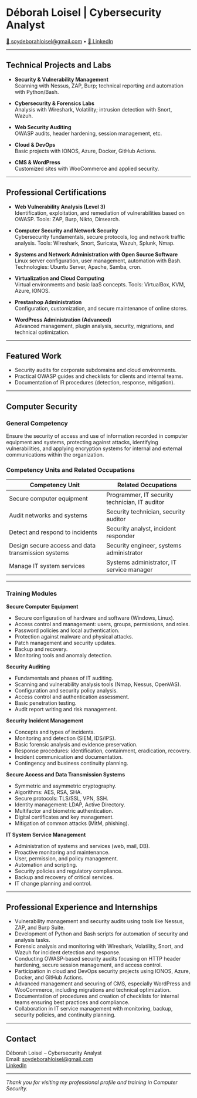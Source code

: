 # Déborah Loisel | Cybersecurity Analyst

[📧 soydeborahloisel@gmail.com](mailto:soydeborahloisel@gmail.com) • [🔗 LinkedIn](https://www.linkedin.com/in/deborah-loisel/)

---

## Technical Projects and Labs

- **Security & Vulnerability Management**  
  Scanning with Nessus, ZAP, Burp; technical reporting and automation with Python/Bash.

- **Cybersecurity & Forensics Labs**  
  Analysis with Wireshark, Volatility; intrusion detection with Snort, Wazuh.

- **Web Security Auditing**  
  OWASP audits, header hardening, session management, etc.

- **Cloud & DevOps**  
  Basic projects with IONOS, Azure, Docker, GitHub Actions.

- **CMS & WordPress**  
  Customized sites with WooCommerce and applied security.

---

## Professional Certifications

- **Web Vulnerability Analysis (Level 3)**  
  Identification, exploitation, and remediation of vulnerabilities based on OWASP. Tools: ZAP, Burp, Nikto, Dirsearch.

- **Computer Security and Network Security**  
  Cybersecurity fundamentals, secure protocols, log and network traffic analysis. Tools: Wireshark, Snort, Suricata, Wazuh, Splunk, Nmap.

- **Systems and Network Administration with Open Source Software**  
  Linux server configuration, user management, automation with Bash. Technologies: Ubuntu Server, Apache, Samba, cron.

- **Virtualization and Cloud Computing**  
  Virtual environments and basic IaaS concepts. Tools: VirtualBox, KVM, Azure, IONOS.

- **Prestashop Administration**  
  Configuration, customization, and secure maintenance of online stores.

- **WordPress Administration (Advanced)**  
  Advanced management, plugin analysis, security, migrations, and technical optimization.

---

## Featured Work

- Security audits for corporate subdomains and cloud environments.  
- Practical OWASP guides and checklists for clients and internal teams.  
- Documentation of IR procedures (detection, response, mitigation).

---

## Computer Security

### General Competency  
Ensure the security of access and use of information recorded in computer equipment and systems, protecting against attacks, identifying vulnerabilities, and applying encryption systems for internal and external communications within the organization.

### Competency Units and Related Occupations

| Competency Unit                                   | Related Occupations                                   |
|-------------------------------------------------|-----------------------------------------------------|
| Secure computer equipment                        | Programmer, IT security technician, IT auditor      |
| Audit networks and systems                       | Security technician, security auditor                |
| Detect and respond to incidents                  | Security analyst, incident responder                  |
| Design secure access and data transmission systems | Security engineer, systems administrator             |
| Manage IT system services                        | Systems administrator, IT service manager            |

---

### Training Modules

**Secure Computer Equipment**  
- Secure configuration of hardware and software (Windows, Linux).  
- Access control and management: users, groups, permissions, and roles.  
- Password policies and local authentication.  
- Protection against malware and physical attacks.  
- Patch management and security updates.  
- Backup and recovery.  
- Monitoring tools and anomaly detection.

**Security Auditing**  
- Fundamentals and phases of IT auditing.  
- Scanning and vulnerability analysis tools (Nmap, Nessus, OpenVAS).  
- Configuration and security policy analysis.  
- Access control and authentication assessment.  
- Basic penetration testing.  
- Audit report writing and risk management.

**Security Incident Management**  
- Concepts and types of incidents.  
- Monitoring and detection (SIEM, IDS/IPS).  
- Basic forensic analysis and evidence preservation.  
- Response procedures: identification, containment, eradication, recovery.  
- Incident communication and documentation.  
- Contingency and business continuity planning.

**Secure Access and Data Transmission Systems**  
- Symmetric and asymmetric cryptography.  
- Algorithms: AES, RSA, SHA.  
- Secure protocols: TLS/SSL, VPN, SSH.  
- Identity management: LDAP, Active Directory.  
- Multifactor and biometric authentication.  
- Digital certificates and key management.  
- Mitigation of common attacks (MitM, phishing).

**IT System Service Management**  
- Administration of systems and services (web, mail, DB).  
- Proactive monitoring and maintenance.  
- User, permission, and policy management.  
- Automation and scripting.  
- Security policies and regulatory compliance.  
- Backup and recovery of critical services.  
- IT change planning and control.

---

## Professional Experience and Internships

- Vulnerability management and security audits using tools like Nessus, ZAP, and Burp Suite.  
- Development of Python and Bash scripts for automation of security and analysis tasks.  
- Forensic analysis and monitoring with Wireshark, Volatility, Snort, and Wazuh for incident detection and response.  
- Conducting OWASP-based security audits focusing on HTTP header hardening, secure session management, and access control.  
- Participation in cloud and DevOps security projects using IONOS, Azure, Docker, and GitHub Actions.  
- Advanced management and securing of CMS, especially WordPress and WooCommerce, including migrations and technical optimization.  
- Documentation of procedures and creation of checklists for internal teams ensuring best practices and compliance.  
- Collaboration in IT service management with monitoring, backup, security policies, and continuity planning.

---

## Contact

Déborah Loisel – Cybersecurity Analyst  
Email: [soydeborahloisel@gmail.com](mailto:soydeborahloisel@gmail.com)  
[LinkedIn](https://www.linkedin.com/in/deborah-loisel/)

---

*Thank you for visiting my professional profile and training in Computer Security.*

